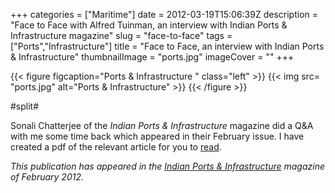 +++
categories = ["Maritime"]
date = 2012-03-19T15:06:39Z
description = "Face to Face with Alfred Tuinman, an interview with Indian Ports & Infrastructure magazine"
slug = "face-to-face"
tags = ["Ports","Infrastructure"]
title = "Face to Face, an interview with Indian Ports & Infrastructure"
thumbnailImage = "ports.jpg"
imageCover = ""
+++

{{< figure figcaption="Ports & Infrastructure " class="left" >}}
	{{< img src=  "ports.jpg" alt="Ports & Infrastructure" >}}
{{< /figure >}}

#split#


Sonali Chatterjee of the *Indian Ports & Infrastructure* magazine did a Q&A with me some time back which appeared in their February issue. I have created a pdf of the relevant article for you to [read](https://images.ourmaninindia.com/Ports-Infrastructure.pdf).


*This publication has appeared in the [Indian Ports & Infrastructure](http://www.ports-mag.com/) magazine of February 2012.*
